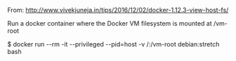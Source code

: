 From: http://www.vivekjuneja.in/tips/2016/12/02/docker-1.12.3-view-host-fs/

Run a docker container where the Docker VM filesystem is mounted at /vm-root

$ docker run --rm -it --privileged --pid=host -v /:/vm-root debian:stretch bash
